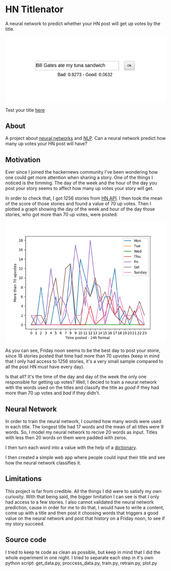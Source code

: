 # HN Titlenator

A neural network to predict whether your HN post will get up votes by the title.

![screenshot](screenshot.png)

Test your title [here](https://victorribeiro.com/hntitlenator)

## About

A project about [neural networks](https://en.wikipedia.org/wiki/Neural_network) and [NLP](https://en.wikipedia.org/wiki/Natural_language_processing). Can a neural network predict how many up votes your HN post will have?

## Motivation

Ever since I joined the hackernews community I've been wondering how one could get more attention when sharing a story. One of the things I noticed is the timming. The day of the week and the hour of the day you post your story seems to affect how many up votes your story will get.

In order to check that, I got 1256 stories from [HN API](https://github.com/HackerNews/API). I then took the mean of the score of those stories and found a value of 70 up votes. Then I plotted a graph showing the day of the week and hour of the day those stories, who got more than 70 up votes, were posted.

![plot](max-upvotes.png)

As you can see, Friday noon seems to be the best day to post your storie, since 18 stories posted that time had more than 70 upvotes (keep in mind that I only had access to 1256 stories, it's a very small sample compared to all the post HN must have every day).

Is that all? It's the time of the day and day of the week the only one responsible for getting up votes? Well, I decied to train a neural network with the words used on the titles and classify the title as *good* if they had more than 70 up votes and *bad* if they didn't.

## Neural Network

In order to train the neural network, I counted how many words were used in each title. The longest title had 17 words and the mean of all titles were 9 words. So, I model my neural network to recive 20 words as input. Titles with less then 20 words on them were padded with zeros.

I then turn each word into a value with the help of a [dictionary](https://github.com/dwyl/english-words/blob/master/words_alpha.txt).

I then created a simple web app where people could input their title and see how the neural network classifies it.

## Limitations

This project is far from credible. All the things I did were to satisfy my own curiosity. With that being said, the bigger limitation I can see is that I only had access to a few stories. I also cannot validated the neural network prediction, cause in order for me to do that, I would have to write a content, come up with a title and then post it choosing words that triggers a good value on the neural network and post that history on a Friday noon, to see if my story succeed.

## Source code

I tried to keep te code as clean as possible, but keep in mind that I did the whole experiment in one night. I tried to separate each step in it's own python script: get_data.py, proccess_data.py, train.py, retrain.py, plot.py


